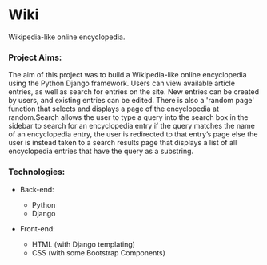 # Wiki
Wikipedia-like online encyclopedia.

### Project Aims:

The aim of this project was to build a Wikipedia-like online encyclopedia using the Python Django framework. Users can view available article entries, as well as search for entries on the site. New entries can be created by users, and existing entries can be edited. There is also a 'random page' function that selects and displays a page of the encyclopedia at random.Search allows the user to type a query into the search box in the sidebar to search for an encyclopedia entry if the query matches the name of an encyclopedia entry, the user is redirected to that entry’s page else  the user is instead taken to a search results page that displays a list of all encyclopedia entries that have the query as a substring.


### Technologies:

* Back-end:
  * Python
  * Django

* Front-end:
  * HTML (with Django templating)
  * CSS (with some Bootstrap Components)
